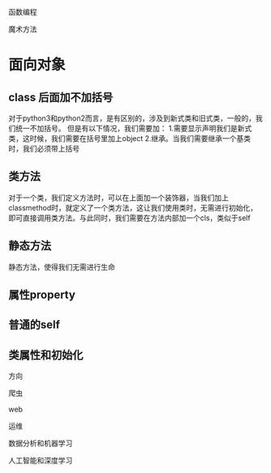 函数编程

魔术方法



# 面向对象

## class 后面加不加括号
对于python3和python2而言，是有区别的，涉及到新式类和旧式类，一般的，我们统一不加括号。
但是有以下情况，我们需要加：
1.需要显示声明我们是新式类，这时候，我们需要在括号里加上object
2.继承。当我们需要继承一个基类时，我们必须带上括号

## 类方法
对于一个类，我们定义方法时，可以在上面加一个装饰器，当我们加上classmethod时，就定义了一个类方法，这让我们使用类时，无需进行初始化，即可直接调用类方法。与此同时，我们需要在方法内部加一个cls，类似于self
## 静态方法

静态方法，使得我们无需进行生命

## 属性property

## 普通的self

## 类属性和初始化



方向

爬虫

web

运维

数据分析和机器学习



人工智能和深度学习


